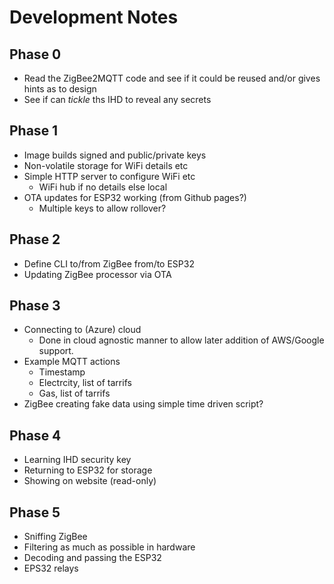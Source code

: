 # Development Notes

## Phase 0
- Read the ZigBee2MQTT code and see if it could be reused and/or gives hints as
  to design
- See if can _tickle_ ths IHD to reveal any secrets

## Phase 1
- Image builds signed and public/private keys
- Non-volatile storage for WiFi details etc
- Simple HTTP server to configure WiFi etc
  - WiFi hub if no details else local
- OTA updates for ESP32 working (from Github pages?)
  - Multiple keys to allow rollover?

## Phase 2
- Define CLI to/from ZigBee from/to ESP32
- Updating ZigBee processor via OTA

## Phase 3
- Connecting to (Azure) cloud
  - Done in cloud agnostic manner to allow later addition of AWS/Google
    support.
- Example MQTT actions
  - Timestamp
  - Electrcity, list of tarrifs
  - Gas, list of tarrifs
- ZigBee creating fake data using simple time driven script?  

## Phase 4
- Learning IHD security key
- Returning to ESP32 for storage
- Showing on website (read-only)

## Phase 5
- Sniffing ZigBee
- Filtering as much as possible in hardware
- Decoding and passing the ESP32
- EPS32 relays